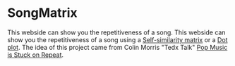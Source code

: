 # SongMatrix
This webside can show you the repetitiveness of a song.
This webside can show you the repetitiveness of a song using a [Self-similarity matrix](https://en.wikipedia.org/wiki/Self-similarity_matrix) or a [Dot plot](https://en.wikipedia.org/wiki/Dot_plot_(bioinformatics)). The idea of this project came from Colin Morris "Tedx Talk" [Pop Music is Stuck on Repeat](https://youtu.be/_tjFwcmHy5M).
